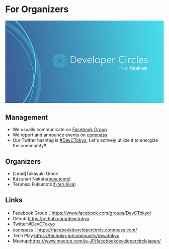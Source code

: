 # For Organizers
![cover](images/cover.jpg "cover")

## Management
- We usually communicate on [Facebook Group](https://www.facebook.com/groups/DevCTokyo/)
- We report and announce events on [connpass](https://facebookdevelopercircle.connpass.com/)
- Our Twitter hashtag is [#DevCTokyo](https://twitter.com/search?q=%23DevCTokyo&src=typd), Let's actively utilize it to energize the community!!

## Organizers
- [Lead]Takayuki Omori
- Kazunari Nakata([besutome](https://github.com/besutome))
- Teruhisa Fukumoto([f-teruhisa](https://github.com/f-teruhisa))

## Links
- Facebook Group：https://www.facebook.com/groups/DevCTokyo/
- Github:https://github.com/devctokyo
- Twitter:[#DevCTokyo](https://twitter.com/search?q=%23DevCTokyo&src=typd)
- connpass：https://facebookdevelopercircle.connpass.com/
- Tech Play:https://techplay.jp/community/devctokyo
- Meetup:https://www.meetup.com/ja-JP/facebookdevelopercirclejapan/
